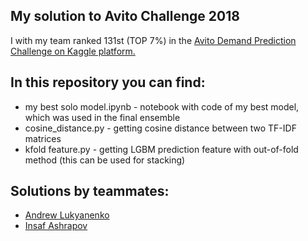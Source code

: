 ## My solution to Avito Challenge 2018

I with my team ranked 131st (TOP 7%) in the [Avito Demand Prediction Challenge on Kaggle platform.](https://www.kaggle.com/c/avito-demand-prediction)

## In this repository you can find:
* my best solo model.ipynb - notebook with code of my best model, which was used in the final ensemble
* cosine_distance.py - getting cosine distance between two TF-IDF matrices
* kfold feature.py - getting LGBM prediction feature with out-of-fold method (this can be used for stacking)

## Solutions by teammates:
- [Andrew Lukyanenko](https://github.com/Erlemar/Avito_demand_prediction_2018)
- [Insaf Ashrapov](https://github.com/Diyago/Machine-Learning-scripts/tree/master/DL/Kaggle:%20Avito%20Demand%20Prediction%20Challenge%20(bronze%20solution))
